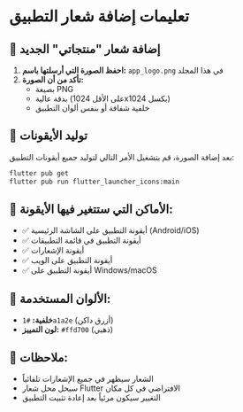 # تعليمات إضافة شعار التطبيق

## 📱 إضافة شعار "منتجاتي" الجديد

1. **احفظ الصورة التي أرسلتها باسم:** `app_logo.png` في هذا المجلد
2. **تأكد من أن الصورة:**
   - بصيغة PNG
   - بدقة عالية (على الأقل 1024x1024 بكسل)
   - خلفية شفافة أو بنفس ألوان التطبيق

## 🔧 توليد الأيقونات

بعد إضافة الصورة، قم بتشغيل الأمر التالي لتوليد جميع أيقونات التطبيق:

```bash
flutter pub get
flutter pub run flutter_launcher_icons:main
```

## 📍 الأماكن التي ستتغير فيها الأيقونة:

- ✅ أيقونة التطبيق على الشاشة الرئيسية (Android/iOS)
- ✅ أيقونة التطبيق في قائمة التطبيقات
- ✅ أيقونة الإشعارات
- ✅ أيقونة التطبيق على الويب
- ✅ أيقونة التطبيق على Windows/macOS

## 🎨 الألوان المستخدمة:

- **خلفية:** `#1a1a2e` (أزرق داكن)
- **لون التمييز:** `#ffd700` (ذهبي)

## 📝 ملاحظات:

- الشعار سيظهر في جميع الإشعارات تلقائياً
- سيحل محل شعار Flutter الافتراضي في كل مكان
- التغيير سيكون مرئياً بعد إعادة تثبيت التطبيق

